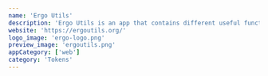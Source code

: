 ```yaml
---
name: 'Ergo Utils'
description: 'Ergo Utils is an app that contains different useful functionalities for all users. It is easy to use and supports all wallets. Currently, issuing new tokens and artwork NFTs are supported and more utilities will come to it soon.'
website: 'https://ergoutils.org/'
logo_image: 'ergo-logo.png'
preview_image: 'ergoutils.png'
appCategory: ['web']
category: 'Tokens'
---
```

